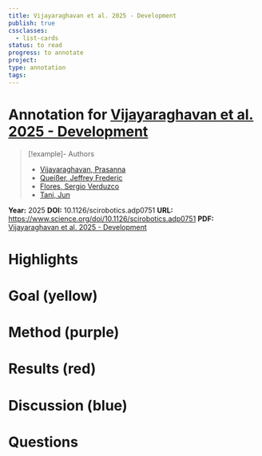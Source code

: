 ```yaml
---
title: Vijayaraghavan et al. 2025 - Development
publish: true
cssclasses:
  - list-cards
status: to read
progress: to annotate
project:
type: annotation
tags:
---
```

# Annotation for [Vijayaraghavan et al. 2025 - Development](Papers/References/Vijayaraghavan%20et%20al.%202025%20-%20Development)

> [!example]- Authors
> - [Vijayaraghavan, Prasanna](Vijayaraghavan%2C%20Prasanna)
> - [Queißer, Jeffrey Frederic](Quei%C3%9Fer%2C%20Jeffrey%20Frederic)
> - [Flores, Sergio Verduzco](Flores%2C%20Sergio%20Verduzco)
> - [Tani, Jun](Tani%2C%20Jun)

**Year:** 2025
**DOI:** 10.1126/scirobotics.adp0751
**URL:** https://www.science.org/doi/10.1126/scirobotics.adp0751
**PDF:** [Vijayaraghavan et al. 2025 - Development](Papers/PDFs/Vijayaraghavan%20et%20al.%202025%20-%20Development%20of%20compositionality%20through%20interactive%20learning%20of%20language%20and%20action%20of%20robots.pdf)

# Highlights


# Goal (yellow)


# Method (purple)


# Results (red)


# Discussion (blue)


# Questions

